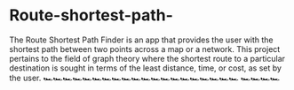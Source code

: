 # Route-shortest-path-


The Route Shortest Path Finder is an app that provides the user with the shortest path between two points across a map or a network. This project pertains to the field of graph theory where the shortest route to a particular destination is sought in terms of the least distance, time, or cost, as set by the user.
🏎️🏎️🏎️🏎️🏎️🏎️🏎️🏎️🏎️🏎️🏎️🏎️🏎️🏎️🏎️🏎️🏎️🏎️🏎️🏎️
🏎️🏎️🏎️🏎️


